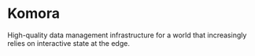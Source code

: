 # Komora

High-quality data management infrastructure for a world that increasingly relies on interactive state at the edge.
